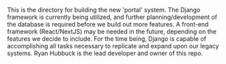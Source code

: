 This is the directory for building the new 'portal' system. The Django framework is currently being utilized, and further planning/development of the database is required 
before we build out more features. A front-end framework (React/NextJS) may be needed in the future, depending on the features we decide to include. For the time being, 
Django is capable of accomplishing all tasks necessary to replicate and expand upon our legacy systems. Ryan Hubbuck is the lead developer and owner of this repo.
